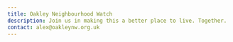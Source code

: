```yaml
---
title: Oakley Neighbourhood Watch
description: Join us in making this a better place to live. Together.
contact: alex@oakleynw.org.uk
---
```

